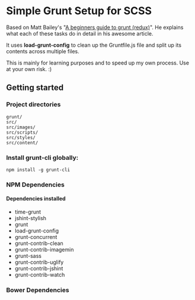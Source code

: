# Simple Grunt Setup for SCSS

Based on Matt Bailey's "[A beginners guide to grunt (redux)](http://mattbailey.io/a-beginners-guide-to-grunt-redux/)". He explains what each of these tasks do in detail in his awesome article.

It uses **load-grunt-config** to clean up the Gruntfile.js file and split up its contents across multiple files.

This is mainly for learning purposes and to speed up my own process. Use at your own risk. :)

## Getting started

### Project directories
	grunt/
	src/
	src/images/
	src/scripts/
	src/styles/
	src/content/

### Install grunt-cli globally:
`npm install -g grunt-cli`

### NPM Dependencies

#### Dependencies installed
- time-grunt
- jshint-stylish
- grunt
- load-grunt-config 
- grunt-concurrent 
- grunt-contrib-clean 
- grunt-contrib-imagemin 
- grunt-sass 
- grunt-contrib-uglify 
- grunt-contrib-jshint 
- grunt-contrib-watch

### Bower Dependencies